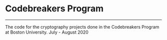# Codebreakers Program 
-------------------------------

The code for the cryptography projects done in the Codebreakers Program at Boston University. July - August 2020
